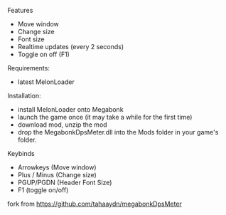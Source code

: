 Features
- Move window
- Change size
- Font size
- Realtime updates (every 2 seconds)
- Toggle on off (F1)



Requirements:
- latest MelonLoader

Installation:
- install MelonLoader onto Megabonk
- launch the game once (it may take a while for the first time)
- download mod, unzip the mod
- drop the MegabonkDpsMeter.dll into the Mods folder in your game's folder.

Keybinds
- Arrowkeys (Move window)
- Plus / Minus (Change size)
- PGUP/PGDN (Header Font Size)
- F1 (toggle on/off)


fork from https://github.com/tahaaydn/megabonkDpsMeter
